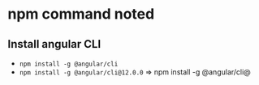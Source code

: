 # npm command noted

## Install angular CLI

- `npm install -g @angular/cli`
- `npm install -g @angular/cli@12.0.0` => npm install -g @angular/cli@<version>
